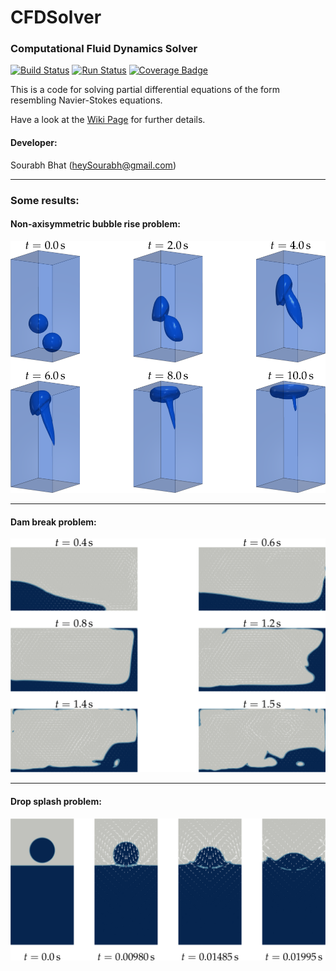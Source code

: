 # CFDSolver
### Computational Fluid Dynamics Solver

[![Build Status](https://travis-ci.com/heySourabh/CFDSolver.svg?branch=master)](https://travis-ci.com/heySourabh/CFDSolver)
[![Run Status](https://api.shippable.com/projects/5affad1ae8e1ba08000386d6/badge?branch=master)](https://app.shippable.com/github/heySourabh/CFDSolver)
[![Coverage Badge](https://api.shippable.com/projects/5affad1ae8e1ba08000386d6/coverageBadge?branch=master)](https://app.shippable.com/github/heySourabh/CFDSolver)

This is a code for solving partial differential equations of the form resembling Navier-Stokes equations.

Have a look at the [Wiki Page](https://github.com/heySourabh/CFDSolver/wiki) for further details.

#### Developer:
Sourabh Bhat (heySourabh@gmail.com)

--------------
### Some results:
#### Non-axisymmetric bubble rise problem:
![Non-axisymmetric bubble rise](docs/results/non-axisymmetric_bubble_rise.png)   

--------------
#### Dam break problem:
![Dam break](docs/results/dam_dreak.png)   

--------------
#### Drop splash problem:
![Drop splash](docs/results/drop_splash.png)   
